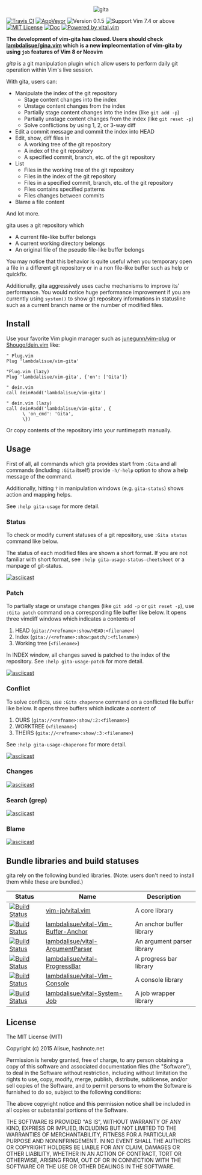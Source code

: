 <div align="center" style="text-align: center">
    <p><img align="center" src="res/vim-gita.256x256.png" alt="gita"></p>
</div>

[![Travis CI](https://img.shields.io/travis/lambdalisue/vim-gita/master.svg?style=flat-square&label=Travis%20CI)](https://travis-ci.org/lambdalisue/vim-gita)
[![AppVeyor](https://img.shields.io/appveyor/ci/lambdalisue/vim-gita/master.svg?style=flat-square&label=AppVeyor)](https://ci.appveyor.com/project/lambdalisue/vim-gita/branch/master)
![Version 0.1.5](https://img.shields.io/badge/version-0.1.5-yellow.svg?style=flat-square)
![Support Vim 7.4 or above](https://img.shields.io/badge/support-Vim%207.4%20or%20above-yellowgreen.svg?style=flat-square)
[![MIT License](https://img.shields.io/badge/license-MIT-blue.svg?style=flat-square)](LICENSE)
[![Doc](https://img.shields.io/badge/doc-%3Ah%20gita-orange.svg?style=flat-square)](doc/gita.txt)
[![Powered by vital.vim](https://img.shields.io/badge/powered%20by-vital.vim-80273f.svg?style=flat-square)](https://github.com/vim-jp/vital.vim)

**The development of vim-gita has closed. Users should check [lambdalisue/gina.vim](https://github.com/lambdalisue/gina.vim) which is a new impleomentation of vim-gita by using `job` features of Vim 8 or Neovim**

*gita* is a git manipulation plugin which allow users to perform daily git operation within Vim's live session.


With gita, users can:


- Manipulate the index of the git repository
  - Stage content changes into the index
  - Unstage content changes from the index
  - Partially stage content changes into the index (like `git add -p`)
  - Partially unstage content changes from the index (like `git reset -p`)
  - Solve conflictions by using 1, 2, or 3-way diff
- Edit a commit message and commit the index into HEAD
- Edit, show, diff files in
  - A working tree of the git repository
  - A index of the git repository
  - A specified commit, branch, etc. of the git repository
- List
  - Files in the working tree of the git repository
  - Files in the index of the git repository
  - Files in a specified commit, branch, etc. of the git repository
  - Files contains specified patterns
  - Files changes between commits
- Blame a file content

And lot more.

gita uses a git repository which

- A current file-like buffer belongs
- A current working directory belongs
- An original file of the pseudo file-like buffer belongs

You may notice that this behavior is quite useful when you temporary open a file in a different git repository or in a non file-like buffer such as help or quickfix.

Additionally, gita aggressively uses cache mechanisms to improve its' performance. You would notice huge performance improvement if you are currently using `system()` to show git repository informations in statusline such as a current branch name or the number of modified files.

Install
-------------------------------------------------------------------------------
Use your favorite Vim plugin manager such as [junegunn/vim-plug] or [Shougo/dein.vim] like:

```vim
" Plug.vim
Plug 'lambdalisue/vim-gita'

"Plug.vim (lazy)
Plug 'lambdalisue/vim-gita', {'on': ['Gita']}

" dein.vim
call dein#add('lambdalisue/vim-gita')

" dein.vim (lazy)
call dein#add('lambdalisue/vim-gita', {
      \ 'on_cmd': 'Gita',
      \})
```

Or copy contents of the repository into your runtimepath manually.

[junegunn/vim-plug]: https://github.com/junegunn/vim-plug
[Shougo/dein.vim]: https://github.com/Shougo/dein.vim


Usage
-------------------------------------------------------------------------------

First of all, all commands which gita provides start from `:Gita` and all commands (including `:Gita` itself) provide `-h/-help` option to show a help message of the command.

Additionally, hitting `?` in manipulation windows (e.g. `gita-status`) shows action and mapping helps.

See `:help gita-usage` for more detail.

### Status

To check or modify current statuses of a git repository, use `:Gita status` command like below.

The status of each modified files are shown a short format.
If you are not familiar with short format, see `:help gita-usage-status-cheetsheet` or a manpage of git-status.

[![asciicast](https://asciinema.org/a/41576.png)](https://asciinema.org/a/41576)

### Patch

To partially stage or unstage changes (like `git add -p` or `git reset -p`), use `:Gita patch` command on a corresponding file buffer like below.
It opens three vimdiff windows which indicates a contents of

1. HEAD (`gita://<refname>:show/HEAD:<filename>`)
2. Index (`gita://<refname>:show:patch/:<filename>`)
3. Working tree (`<filename>`)

In INDEX window, all changes saved is patched to the index of the repository.
See `:help gita-usage-patch` for more detail.

[![asciicast](https://asciinema.org/a/41579.png)](https://asciinema.org/a/41579)

### Conflict

To solve conflicts, use `:Gita chaperone` command on a conflicted file buffer like below.
It opens three buffers which indicate a content of

1. OURS (`gita://<refname>:show/:2:<filename>`)
2. WORKTREE (`<filename>`)
3. THEIRS (`gita://<refname>:show/:3:<filename>`)

See `:help gita-usage-chaperone` for more detail.

[![asciicast](https://asciinema.org/a/12436gcrwmuf169s2ze6eedpi.png)](https://asciinema.org/a/12436gcrwmuf169s2ze6eedpi)

### Changes

[![asciicast](https://asciinema.org/a/41583.png)](https://asciinema.org/a/41583)

### Search (grep)

[![asciicast](https://asciinema.org/a/51mvst9wu3s411bb2ahjvhyk8.png)](https://asciinema.org/a/51mvst9wu3s411bb2ahjvhyk8)

### Blame

[![asciicast](https://asciinema.org/a/41585.png)](https://asciinema.org/a/41585)

Bundle libraries and build statuses
-------------------------------------------------------------------------------

gita rely on the following bundled libraries. (Note: users don't need to install them while these are bundled.)

Status   | Name    | Description
---------|---------|--------------
[![Build Status](https://travis-ci.org/vim-jp/vital.vim.svg)](https://travis-ci.org/vim-jp/vital.vim) | [vim-jp/vital.vim][] | A core library
[![Build Status](https://travis-ci.org/lambdalisue/vital-Vim-Buffer-Anchor.svg)](https://travis-ci.org/lambdalisue/vital-Vim-Buffer-Anchor) | [lambdalisue/vital-Vim-Buffer-Anchor][] | An anchor buffer library
[![Build Status](https://travis-ci.org/lambdalisue/vital-ArgumentParser.svg)](https://travis-ci.org/lambdalisue/vital-ArgumentParser) | [lambdalisue/vital-ArgumentParser][] | An argument parser library
[![Build Status](https://travis-ci.org/lambdalisue/vital-ProgressBar.svg)](https://travis-ci.org/lambdalisue/vital-ProgressBar) | [lambdalisue/vital-ProgressBar][] | A progress bar library
[![Build Status](https://travis-ci.org/lambdalisue/vital-Vim-Console.svg)](https://travis-ci.org/lambdalisue/vital-Vim-Console) | [lambdalisue/vital-Vim-Console][] | A console library
[![Build Status](https://travis-ci.org/lambdalisue/vital-System-Job.svg)](https://travis-ci.org/lambdalisue/vital-System-Job) | [lambdalisue/vital-System-Job][] | A job wrapper library

[vim-jp/vital.vim]:                    https://github.com/vim-jp/vital.vim
[lambdalisue/vital-Vim-Buffer-Anchor]: https://github.com/lambdalisue/vital-Vim-Buffer-Anchor
[lambdalisue/vital-ArgumentParser]:    https://github.com/lambdalisue/vital-ArgumentParser
[lambdalisue/vital-ProgressBar]:       https://github.com/lambdalisue/vital-ProgressBar
[lambdalisue/vital-Vim-Console]:       https://github.com/lambdalisue/vital-Vim-Console
[lambdalisue/vital-System-Job]:        https://github.com/lambdalisue/vital-System-Job


License
-------------------------------------------------------------------------------
The MIT License (MIT)

Copyright (c) 2015 Alisue, hashnote.net

Permission is hereby granted, free of charge, to any person obtaining a copy
of this software and associated documentation files (the "Software"), to deal
in the Software without restriction, including without limitation the rights
to use, copy, modify, merge, publish, distribute, sublicense, and/or sell
copies of the Software, and to permit persons to whom the Software is
furnished to do so, subject to the following conditions:

The above copyright notice and this permission notice shall be included in
all copies or substantial portions of the Software.

THE SOFTWARE IS PROVIDED "AS IS", WITHOUT WARRANTY OF ANY KIND, EXPRESS OR
IMPLIED, INCLUDING BUT NOT LIMITED TO THE WARRANTIES OF MERCHANTABILITY,
FITNESS FOR A PARTICULAR PURPOSE AND NONINFRINGEMENT. IN NO EVENT SHALL THE
AUTHORS OR COPYRIGHT HOLDERS BE LIABLE FOR ANY CLAIM, DAMAGES OR OTHER
LIABILITY, WHETHER IN AN ACTION OF CONTRACT, TORT OR OTHERWISE, ARISING FROM,
OUT OF OR IN CONNECTION WITH THE SOFTWARE OR THE USE OR OTHER DEALINGS IN
THE SOFTWARE.
